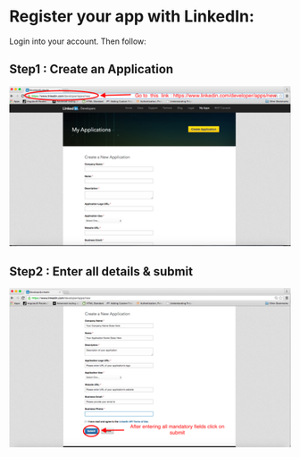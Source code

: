 Register your app with LinkedIn:
================================

Login into your account. Then follow:

Step1 : Create an Application
-----
![Step1](images/step1.png?raw=true)

Step2 : Enter all details & submit
-----
![Step2](images/step2.png)
